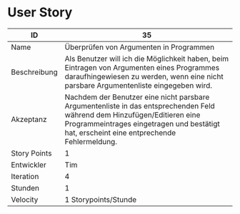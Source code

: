# User Story

| ID         |35|
|-|-|
|Name        |Überprüfen von Argumenten in Programmen|
|Beschreibung|Als Benutzer will ich die Möglichkeit haben, beim Eintragen von Argumenten eines Programmes daraufhingewiesen zu werden, wenn eine nicht parsbare Argumentenliste eingegeben wird.|
|Akzeptanz   |Nachdem der Benutzer eine nicht parsbare Argumentenliste in das entsprechenden Feld während dem Hinzufügen/Editieren eine Programmeintrages eingetragen und bestätigt hat, erscheint eine entprechende Fehlermeldung.|
|Story Points|1|
|Entwickler  |Tim|
|Iteration   |4|
|Stunden     |1|
|Velocity    |1 Storypoints/Stunde|

